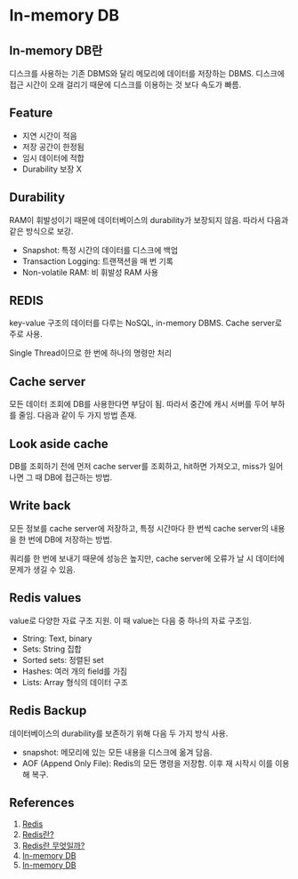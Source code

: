# In-memory DB

## In-memory DB란

디스크를 사용하는 기존 DBMS와 달리 메모리에 데이터를 저장하는 DBMS. 디스크에 접근 시간이 오래 걸리기 때문에 디스크를 이용하는 것 보다 속도가 빠름.

## Feature

- 지연 시간이 적음
- 저장 공간이 한정됨
- 임시 데이터에 적합
- Durability 보장 X

## Durability

RAM이 휘발성이기 때문에 데이터베이스의 durability가 보장되지 않음. 따라서 다음과 같은 방식으로 보강.

- Snapshot: 특정 시간의 데이터를 디스크에 백업
- Transaction Logging: 트랜잭션을 매 번 기록
- Non-volatile RAM: 비 휘발성 RAM 사용

## REDIS

key-value 구조의 데이터를 다루는 NoSQL, in-memory DBMS. Cache server로 주로 사용.

Single Thread이므로 한 번에 하나의 명령만 처리

## Cache server

모든 데이터 조회에 DB를 사용한다면 부담이 됨. 따라서 중간에 캐시 서버를 두어 부하를 줄임. 다음과 같이 두 가지 방법 존재.

## Look aside cache

DB를 조회하기 전에 먼저 cache server를 조회하고, hit하면 가져오고, miss가 일어나면 그 때 DB에 접근하는 방법.

## Write back

모든 정보를 cache server에 저장하고, 특정 시간마다 한 번씩 cache server의 내용을 한 번에 DB에 저장하는 방법.

쿼리를 한 번에 보내기 때문에 성능은 높지만, cache server에 오류가 날 시 데이터에 문제가 생길 수 있음.

## Redis values

value로 다양한 자료 구조 지원. 이 때 value는 다음 중 하나의 자료 구조임.

- String: Text, binary
- Sets: String 집합
- Sorted sets: 정렬된 set
- Hashes: 여러 개의 field를 가짐
- Lists: Array 형식의 데이터 구조

## Redis Backup

데이터베이스의 durability를 보존하기 위해 다음 두 가지 방식 사용.

- snapshot: 메모리에 있는 모든 내용을 디스크에 옮겨 담음.
- AOF (Append Only File): Redis의 모든 명령을 저장함. 이후 재 시작시 이를 이용해 복구.

## References

1. [Redis](https://github.com/gyoogle/tech-interview-for-developer/blob/master/Computer%20Science/Database/Redis.md)
2. [Redis란?](https://wildeveloperetrain.tistory.com/21)
3. [Redis란 무엇일까?](https://devlog-wjdrbs96.tistory.com/374)
4. [In-memory DB](https://2kindsofcs.tistory.com/40)
5. [In-memory DB](https://en.wikipedia.org/wiki/In-memory_database)
